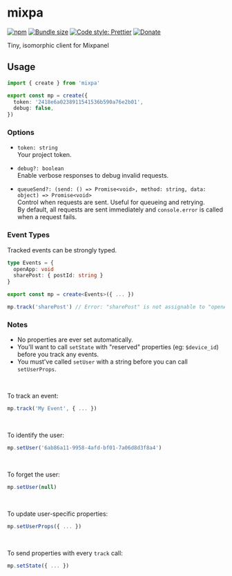 # mixpa

[![npm](https://img.shields.io/npm/v/mixpa.svg)](https://www.npmjs.com/package/mixpa)
[![Bundle size](https://badgen.net/bundlephobia/min/mixpa)](https://bundlephobia.com/result?p=mixpa)
[![Code style: Prettier](https://img.shields.io/badge/code_style-prettier-ff69b4.svg)](https://github.com/prettier/prettier)
[![Donate](https://img.shields.io/badge/Donate-PayPal-green.svg)](https://paypal.me/alecdotbiz)

Tiny, isomorphic client for Mixpanel

## Usage

```ts
import { create } from 'mixpa'

export const mp = create({
  token: '2418e6a0238911541536b590a76e2b01',
  debug: false,
})
```

### Options

- `token: string`  
  Your project token.

- `debug?: boolean`  
  Enable verbose responses to debug invalid requests.

- `queueSend?: (send: () => Promise<void>, method: string, data: object) => Promise<void>`  
  Control when requests are sent. Useful for queueing and retrying.  
  By default, all requests are sent immediately and `console.error`
  is called when a request fails.

### Event Types

Tracked events can be strongly typed.

```ts
type Events = {
  openApp: void
  sharePost: { postId: string }
}

export const mp = create<Events>({ ... })

mp.track('sharePost') // Error: "sharePost" is not assignable to "openApp"
```

### Notes

- No properties are ever set automatically.
- You'll want to call `setState` with "reserved" properties (eg: `$device_id`) before you track any events.
- You must've called `setUser` with a string before you can call `setUserProps`.

&nbsp;

To track an event:

```ts
mp.track('My Event', { ... })
```

&nbsp;

To identify the user:

```ts
mp.setUser('6ab86a11-9958-4afd-bf01-7a06d8d3f8a4')
```

&nbsp;

To forget the user:

```ts
mp.setUser(null)
```

&nbsp;

To update user-specific properties:

```ts
mp.setUserProps({ ... })
```

&nbsp;

To send properties with every `track` call:

```ts
mp.setState({ ... })
```
